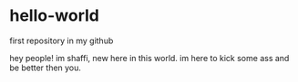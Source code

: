 # hello-world

first repository in my github

hey people!
im shaffi, new here in this world. 
im here to kick some ass and be better then you.
